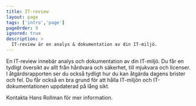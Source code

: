 ```yaml
---
title: IT-review
layout: page
tags: ['intro','page']
pageOrder: 9
ignored: true
description: >
  IT-review är en analys & dokumentation av din IT-miljö.
---
```


En IT-review innebär analys och dokumentation av din IT-miljö.
Du får en tydligt översikt av allt från hårdvara och säkerhet, till mjukvara och licenser. I åtgärdsrapporten ser du också tydligt hur du kan åtgärda dagens brister och fel.
Du får också en bra grund för att hålla IT-miljön och IT-dokumentationen uppdaterad på lång sikt.

Kontakta Hans Rollman för mer information.
